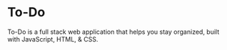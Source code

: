 # To-Do

To-Do is a full stack web application that helps you stay organized, built with JavaScript, HTML, & CSS.

